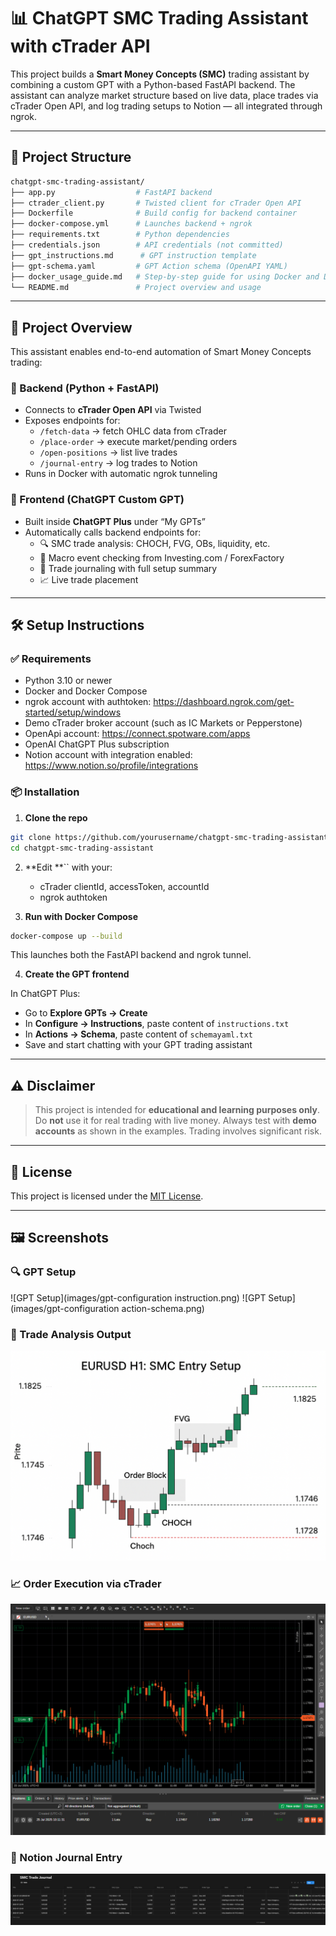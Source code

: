 # 📊 ChatGPT SMC Trading Assistant with cTrader API

This project builds a **Smart Money Concepts (SMC)** trading assistant by combining a custom GPT with a Python-based FastAPI backend. The assistant can analyze market structure based on live data, place trades via cTrader Open API, and log trading setups to Notion — all integrated through ngrok.

---

## 🧩 Project Structure

```bash
chatgpt-smc-trading-assistant/
├── app.py                  # FastAPI backend
├── ctrader_client.py       # Twisted client for cTrader Open API
├── Dockerfile              # Build config for backend container
├── docker-compose.yml      # Launches backend + ngrok
├── requirements.txt        # Python dependencies
├── credentials.json        # API credentials (not committed)
├── gpt_instructions.md      # GPT instruction template
├── gpt-schema.yaml         # GPT Action schema (OpenAPI YAML)
├── docker_usage_guide.md   # Step-by-step guide for using Docker and Docker Compose with the project
└── README.md               # Project overview and usage
```

---

## 🧠 Project Overview

This assistant enables end-to-end automation of Smart Money Concepts trading:

### 🔹 Backend (Python + FastAPI)

- Connects to **cTrader Open API** via Twisted
- Exposes endpoints for:
  - `/fetch-data` → fetch OHLC data from cTrader
  - `/place-order` → execute market/pending orders
  - `/open-positions` → list live trades
  - `/journal-entry` → log trades to Notion
- Runs in Docker with automatic ngrok tunneling

### 🔸 Frontend (ChatGPT Custom GPT)

- Built inside **ChatGPT Plus** under “My GPTs”
- Automatically calls backend endpoints for:
  - 🔍 SMC trade analysis: CHOCH, FVG, OBs, liquidity, etc.
  - 📰 Macro event checking from Investing.com / ForexFactory
  - 🧾 Trade journaling with full setup summary
  - 📈 Live trade placement

---

## 🛠️ Setup Instructions

### ✅ Requirements
- Python 3.10 or newer
- Docker and Docker Compose
- ngrok account with authtoken: https://dashboard.ngrok.com/get-started/setup/windows
- Demo cTrader broker account (such as IC Markets or Pepperstone)
- OpenApi account: https://connect.spotware.com/apps
- OpenAI ChatGPT Plus subscription
- Notion account with integration enabled: https://www.notion.so/profile/integrations

### 📦 Installation

1. **Clone the repo**

```bash
git clone https://github.com/yourusername/chatgpt-smc-trading-assistant.git
cd chatgpt-smc-trading-assistant
```

2. \*\*Edit \*\*\`\` with your:

   - cTrader clientId, accessToken, accountId
   - ngrok authtoken

3. **Run with Docker Compose**

```bash
docker-compose up --build
```

This launches both the FastAPI backend and ngrok tunnel.

4. **Create the GPT frontend**

In ChatGPT Plus:

- Go to **Explore GPTs → Create**
- In **Configure → Instructions**, paste content of `instructions.txt`
- In **Actions → Schema**, paste content of `schemayaml.txt`
- Save and start chatting with your GPT trading assistant

---

## ⚠️ Disclaimer

> This project is intended for **educational and learning purposes only**. Do **not** use it for real trading with live money. Always test with **demo accounts** as shown in the examples. Trading involves significant risk.

---

## 📄 License

This project is licensed under the [MIT License](LICENSE).

---

## 🖼️ Screenshots

### 🔍 GPT Setup

![GPT Setup](images/gpt-configuration instruction.png)
![GPT Setup](images/gpt-configuration action-schema.png)

### 🧠 Trade Analysis Output

![ChatGPT Trade Analysis](images/trade-analysis.png)

### 📈 Order Execution via cTrader

![Order Execution](images/order-execution.png)

### 📓 Notion Journal Entry

![Notion Entry](images/notion-journal.png)
